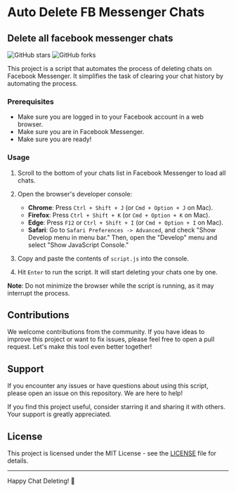 # Auto Delete FB Messenger Chats
## Delete all facebook messenger chats

![GitHub stars](https://img.shields.io/github/stars/ahmed-alii/auto-delete-fb-messenger-chats?style=social)
![GitHub forks](https://img.shields.io/github/forks/ahmed-alii/auto-delete-fb-messenger-chats?style=social)

This project is a script that automates the process of deleting chats on Facebook Messenger. It simplifies the task of clearing your chat history by automating the process.


### Prerequisites
- Make sure you are logged in to your Facebook account in a web browser.
- Make sure you are in Facebook Messenger.
- Make sure you are ready!

### Usage
1. Scroll to the bottom of your chats list in Facebook Messenger to load all chats.

2. Open the browser's developer console:
   - **Chrome**: Press `Ctrl + Shift + J` (or `Cmd + Option + J` on Mac).
   - **Firefox**: Press `Ctrl + Shift + K` (or `Cmd + Option + K` on Mac).
   - **Edge**: Press `F12` or `Ctrl + Shift + I` (or `Cmd + Option + I` on Mac).
   - **Safari**: Go to `Safari Preferences -> Advanced`, and check "Show Develop menu in menu bar." Then, open the "Develop" menu and select "Show JavaScript Console."

3. Copy and paste the contents of `script.js` into the console.

4. Hit `Enter` to run the script. It will start deleting your chats one by one.

**Note**: Do not minimize the browser while the script is running, as it may interrupt the process.

## Contributions

We welcome contributions from the community. If you have ideas to improve this project or want to fix issues, please feel free to open a pull request. Let's make this tool even better together!

## Support

If you encounter any issues or have questions about using this script, please open an issue on this repository. We are here to help!

If you find this project useful, consider starring it and sharing it with others. Your support is greatly appreciated.

## License

This project is licensed under the MIT License - see the [LICENSE](LICENSE) file for details.

---

Happy Chat Deleting! :wave:
